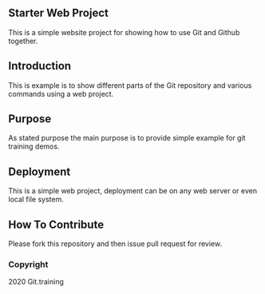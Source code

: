 ## Starter Web Project

This is a simple website project for showing how to use Git and Github together. 

## Introduction

This is example is to show different parts of the Git repository and various commands using a web project.

## Purpose

As stated purpose the main purpose is to provide simple example for git training demos.

## Deployment

This is a simple web project, deployment can be on any web server or even local file system. 

## How To Contribute
Please fork this repository and then issue pull request for review.


### Copyright

2020 Git.training